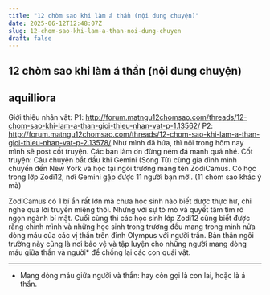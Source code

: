 ```yaml
---
title: "12 chòm sao khi làm á thần (nội dung chuyện)"
date: 2025-06-12T12:48:07Z
slug: 12-chom-sao-khi-lam-a-than-noi-dung-chuyen
draft: false
---
```


## 12 chòm sao khi làm á thần (nội dung chuyện)

## aquilliora

Giới thiệu nhân vật: P1: http://forum.matngu12chomsao.com/threads/12-chom-sao-khi-lam-a-than-gioi-thieu-nhan-vat-p-1.13562/
P2: http://forum.matngu12chomsao.com/threads/12-chom-sao-khi-lam-a-than-gioi-thieu-nhan-vat-p-2.13578/
Như mình đã hứa, thì nội trong hôm nay mình sẽ post cốt truyện.
Các bạn làm ơn đừng ném đá mạnh quá nhé.
Cốt truyện:
Câu chuyện bắt đầu khi Gemini (Song Tử) cùng gia đình mình chuyển đến New York và học tại ngôi trường mang tên ZodiCamus. Cô học trong lớp Zodi12, nơi Gemini gặp được 11 người bạn mới. (11 chòm sao khác ý mà)
 
ZodiCamus có 1 bí ẩn rất lớn mà chưa học sinh nào biết được thực hư, chỉ nghe qua lời truyền miệng thôi. Nhưng với sự tò mò và quyết tâm tìm rõ ngọn ngành bí mật. Cuối cùng thì các học sinh lớp Zodi12 cũng biết được rằng chính mình và những học sinh trong trường đều mang trong mình nửa dòng máu của các vị thần trên đỉnh Olympus với người trần.
Bản thân ngôi trường này cũng là nơi bảo vệ và tập luyện cho những người mang dòng máu giữa thần và người* để chống lại các con quái vật.
___________________________________________________________________________________________
* Mang dòng máu giữa người và thần: hay còn gọi là con lai, hoặc là á thần.